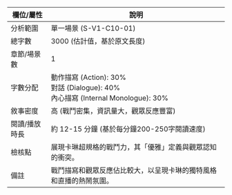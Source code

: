 | 欄位/屬性 | 說明 |
|---|---|
| 分析範圍 | 單一場景 (S-V1-C10-01) |
| 總字數 | 3000 (估計值，基於原文長度) |
| 章節/場景數 | 1 |
| 字數分配 | 動作描寫 (Action): 30%<br>對話 (Dialogue): 40%<br>內心描寫 (Internal Monologue): 30% |
| 敘事密度 | 高 (戰鬥密集，資訊量大，觀眾反應豐富) |
| 閱讀/播放時長 | 約 12-15 分鐘 (基於每分鐘200-250字閱讀速度) |
| 檢核點 | 展現卡琳超規格的戰鬥力，其「優雅」定義與觀眾認知的衝突。 |
| 備註 | 戰鬥描寫和觀眾反應佔比較大，以呈現卡琳的獨特風格和直播的熱鬧氛圍。 |
